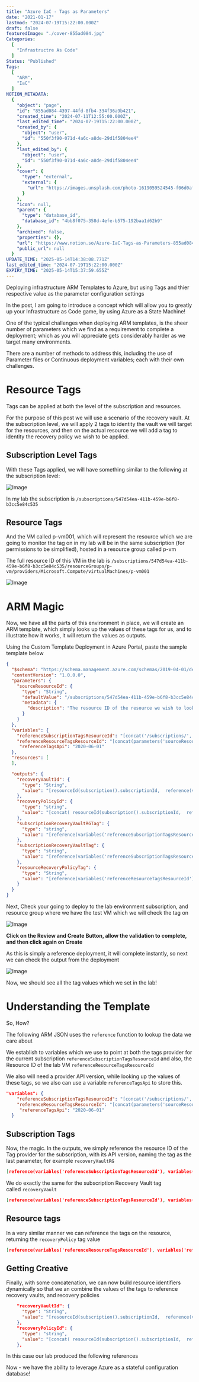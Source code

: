 ```yaml
---
title: "Azure IaC - Tags as Parameters"
date: "2021-01-17"
lastmod: "2024-07-19T15:22:00.000Z"
draft: false
featuredImage: "./cover-855ad084.jpg"
Categories:
  [
    "Infrastructre As Code"
  ]
Status: "Published"
Tags:
  [
    "ARM",
    "IaC"
  ]
NOTION_METADATA:
  {
    "object": "page",
    "id": "855ad084-4397-44fd-8fb4-334f36a9b421",
    "created_time": "2024-07-11T12:55:00.000Z",
    "last_edited_time": "2024-07-19T15:22:00.000Z",
    "created_by": {
      "object": "user",
      "id": "550f3f90-071d-4a6c-a8de-29d1f5804ee4"
    },
    "last_edited_by": {
      "object": "user",
      "id": "550f3f90-071d-4a6c-a8de-29d1f5804ee4"
    },
    "cover": {
      "type": "external",
      "external": {
        "url": "https://images.unsplash.com/photo-1619059524545-f06d0af6fe83?ixlib=rb-4.0.3&q=85&fm=jpg&crop=entropy&cs=srgb"
      }
    },
    "icon": null,
    "parent": {
      "type": "database_id",
      "database_id": "4bb8f075-358d-4efe-b575-192baa1d62b9"
    },
    "archived": false,
    "properties": {},
    "url": "https://www.notion.so/Azure-IaC-Tags-as-Parameters-855ad084439744fd8fb4334f36a9b421",
    "public_url": null
  }
UPDATE_TIME: "2025-05-14T14:38:08.771Z"
last_edited_time: "2024-07-19T15:22:00.000Z"
EXPIRY_TIME: "2025-05-14T15:37:59.655Z"
---
```


Deploying infrastructure ARM Templates to Azure, but using Tags and thier respective value as the parameter configuration settings

In the post, I am going to introduce a concept which will allow you to greatly up your Infrastructure as Code game, by using Azure as a State Machine!

One of the typical challenges when deploying ARM templates, is the sheer number of parameters which we find as a requirement to complete a deployment; which as you will appreciate gets considerably harder as we target many environments.

There are a number of methods to address this, including the use of Parameter files or Continuous deployment variables; each with their own challenges.

# Resource Tags

Tags can be applied at both the level of the subscription and resources.

For the purpose of this post we will use a scenario of the recovery vault. At the subscription level, we will apply 2 tags to identity the vault we will target for the resources, and then on the actual resource we will add a tag to identity the recovery policy we wish to be applied.

  ## Subscription Level Tags

With these Tags applied, we will have something similar to the following at the subscription level:

![Image](img-855ad084-20210117-arm-param-01.png)

In my lab the subscription is `/subscriptions/547d54ea-411b-459e-b6f8-b3cc5e84c535`

## Resource Tags

And the VM called p-vm001, which will represent the resource which we are going to monitor the tag on in my lab will be in the same subscription (for permissions to be simplified), hosted in a resource group called p-vm

The full resource ID of this VM in the lab is `/subscriptions/547d54ea-411b-459e-b6f8-b3cc5e84c535/resourceGroups/p-vm/providers/Microsoft.Compute/virtualMachines/p-vm001` 

![Image](img-855ad084-20210117-arm-param-02.png)

# ARM Magic

Now, we have all the parts of this environment in place, we will create an ARM template, which simply looks up the values of these tags for us, and to illustrate how it works, it will return the values as outputs.

Using the Custom Template Deployment in Azure Portal, paste the sample template below

```json
{
  "$schema": "https://schema.management.azure.com/schemas/2019-04-01/deploymentTemplate.json#",
  "contentVersion": "1.0.0.0",
  "parameters": {
    "sourceResourceId": {
      "type": "String",
      "defaultValue": "/subscriptions/547d54ea-411b-459e-b6f8-b3cc5e84c535/resourceGroups/p-vm/providers/Microsoft.Compute/virtualMachines/p-vm001",
      "metadata": {
        "description": "The resource ID of the resource we wish to look up a tag from."
      }
    }
  },
  "variables": {
    "referenceSubscriptionTagsResourceId": "[concat('/subscriptions/', subscription().subscriptionId, '/providers/Microsoft.Resources/tags/default')]",
    "referenceResourceTagsResourceId": "[concat(parameters('sourceResourceId'),'/providers/Microsoft.Resources/tags/default')]",
     "referenceTagsApi": "2020-06-01"
  },
  "resources": [
  ],

  "outputs": {
    "recoveryVaultId": {
      "type": "String",
      "value": "[resourceId(subscription().subscriptionId,  reference(variables('referenceSubscriptionTagsResourceId'), variables('referenceTagsApi')).tags.recoveryVaultRG ,'Microsoft.RecoveryServices/vaults',  reference(variables('referenceSubscriptionTagsResourceId'), variables('referenceTagsApi')).tags.recoveryVault) ]"
    },
    "recoveryPolicyId": {
      "type": "string",
      "value": "[concat( resourceId(subscription().subscriptionId,  reference(variables('referenceSubscriptionTagsResourceId'), variables('referenceTagsApi')).tags.recoveryVaultRG ,'Microsoft.RecoveryServices/vaults',  reference(variables('referenceSubscriptionTagsResourceId'), variables('referenceTagsApi')).tags.recoveryVault), '/backupPolicies/', reference(variables('referenceResourceTagsResourceId'), variables('referenceTagsApi')).tags.recoveryPolicy )]"
    },
    "subscriptionRecoveryVaultRGTag": {
      "type": "string",
      "value": "[reference(variables('referenceSubscriptionTagsResourceId'), variables('referenceTagsApi')).tags.recoveryVaultRG]"
    },
    "subscriptionRecoveryVaultTag": {
      "type": "string",
      "value": "[reference(variables('referenceSubscriptionTagsResourceId'), variables('referenceTagsApi')).tags.recoveryVault]"
    },
    "resourceRecoveryPolicyTag": {
      "type": "String",
      "value": "[reference(variables('referenceResourceTagsResourceId'), variables('referenceTagsApi')).tags.recoveryPolicy]"
    }
  }
}
```

Next, Check your going to deploy to the lab environment subscription, and resource group where we have the test VM which we will check the tag on

![Image](img-855ad084-20210117-arm-param-03.png)

**Click on the Review and Create Button, allow the validation to complete, and then click again on Create**

As this is simply a reference deployment, it will complete instantly, so next we can check the output from the deployment

![Image](img-855ad084-20210117-arm-param-04.png)

Now, we should see all the tag values which we set in the lab!

# Understanding the Template

So, How?

The following ARM JSON uses the `reference` function to lookup the data we care about

We establish to variables which we use to point at both the tags provider for the current subscription `referenceSubscriptionTagsResourceId` and also, the Resource ID of the lab VM `referenceResourceTagsResourceId`

We also will need a provider API version, while looking up the values of these tags, so we also can use a variable `referenceTagsApi` to store this.

```json
"variables": {
    "referenceSubscriptionTagsResourceId": "[concat('/subscriptions/', subscription().subscriptionId, '/providers/Microsoft.Resources/tags/default')]",
    "referenceResourceTagsResourceId": "[concat(parameters('sourceResourceId'),'/providers/Microsoft.Resources/tags/default')]",
     "referenceTagsApi": "2020-06-01"
  }
```

## Subscription Tags

Now, the magic. In the outputs, we simply reference the resource ID of the Tag provider for the subscription, with its API version, naming the tag as the last parameter, for example `recoveryVaultRG`

```json
[reference(variables('referenceSubscriptionTagsResourceId'), variables('referenceTagsApi')).tags.recoveryVaultRG]
```

We do exactly the same for the subscription Recovery Vault tag called `recoveryVault`

```json
[reference(variables('referenceSubscriptionTagsResourceId'), variables('referenceTagsApi')).tags.recoveryVault]
```

## Resource tags

In a very similar manner we can reference the tags on the resource, returning the `recoveryPolicy` tag value

```json
[reference(variables('referenceResourceTagsResourceId'), variables('referenceTagsApi')).tags.recoveryPolicy]
```

## Getting Creative

Finally, with some concatenation, we can now build resource identifiers dynamically so that we an combine the values of the tags to reference recovery vaults, and recovery policies

```json
    "recoveryVaultId": {
      "type": "String",
      "value": "[resourceId(subscription().subscriptionId,  reference(variables('referenceSubscriptionTagsResourceId'), variables('referenceTagsApi')).tags.recoveryVaultRG ,'Microsoft.RecoveryServices/vaults',  reference(variables('referenceSubscriptionTagsResourceId'), variables('referenceTagsApi')).tags.recoveryVault) ]"
    },
    "recoveryPolicyId": {
      "type": "string",
      "value": "[concat( resourceId(subscription().subscriptionId,  reference(variables('referenceSubscriptionTagsResourceId'), variables('referenceTagsApi')).tags.recoveryVaultRG ,'Microsoft.RecoveryServices/vaults',  reference(variables('referenceSubscriptionTagsResourceId'), variables('referenceTagsApi')).tags.recoveryVault), '/backupPolicies/', reference(variables('referenceResourceTagsResourceId'), variables('referenceTagsApi')).tags.recoveryPolicy )]"
    },
```

In this case our lab produced the following references

  Now - we have the ability to leverage Azure as a stateful configuration database!

